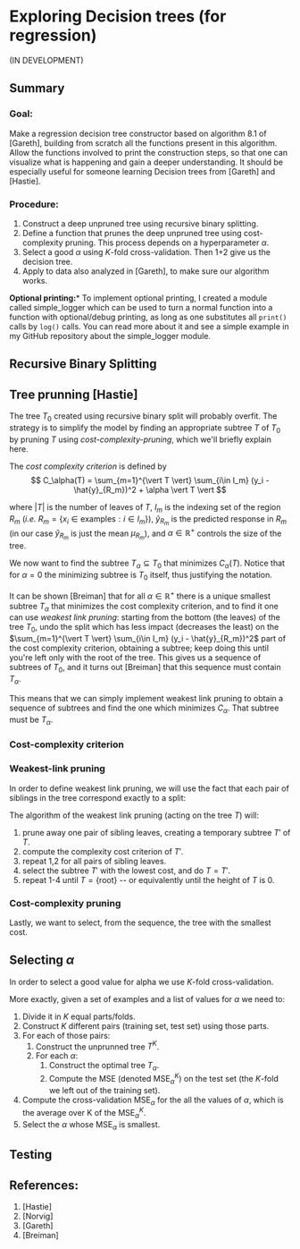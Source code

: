# Exploring Decision trees (for regression)

(IN DEVELOPMENT)

## Summary

### Goal:
Make a regression decision tree constructor based on algorithm 8.1 of [Gareth], building from scratch all the functions present in this algorithm.
Allow the functions involved to print the construction steps, so that one can visualize what is happening and gain a deeper understanding. It should be especially useful for someone learning Decision trees from [Gareth] and [Hastie].

### Procedure:
1. Construct a deep unpruned tree using recursive binary splitting.
2. Define a function that prunes the deep unpruned tree using cost-complexity pruning. This process depends on a hyperparameter $\alpha$.
3. Select a good $\alpha$ using $K$-fold cross-validation. Then 1+2 give us the decision tree.
4. Apply to data also analyzed in [Gareth], to make sure our algorithm works.

**Optional printing:*** To implement optional printing, I created a module called simple_logger which can be used to turn a normal function into a function with optional/debug printing, as long as one substitutes all `print()` calls by `log()` calls. You can read more about it and see a simple example in my GitHub repository about the simple_logger module.


## Recursive Binary Splitting

## Tree prunning [Hastie]

The tree $T_0$ created using recursive binary split will probably overfit. The strategy is to simplify the model by finding an appropriate subtree $T$ of $T_0$ by pruning $T$ using *cost-complexity-pruning*, which we'll briefly explain here.

The *cost complexity criterion* is defined by
$$
C_\alpha(T) = \sum_{m=1}^{\vert T \vert} \sum_{i\in I_m} (y_i - \hat{y}_{R_m})^2 + \alpha \vert T \vert
$$

where $\vert T \vert$ is the number of leaves of $T$, $I_m$ is the indexing set of the region $R_m$ (*i.e.* $R_m = \{x_i \in \text{examples}: i\in I_m\}$), $\hat{y}_{R_m}$ is the predicted response in $R_m$ (in our case $\hat{y}_{R_m}$ is just the mean $\mu_{R_m}$), and $\alpha\in \mathbb{R}^+$ controls the size of the tree.

We now want to find the subtree $T_\alpha\subseteq T_0$ that minimizes $C_\alpha(T)$. Notice that for $\alpha = 0$ the minimizing subtree is $T_0$ itself, thus justifying the notation.

It can be shown [Breiman] that for all $\alpha\in\mathbb{R}^+$ there is a unique smallest subtree $T_\alpha$ that minimizes the cost complexity criterion, and to find it one can use *weakest link pruning*: starting from the bottom (the leaves) of the tree $T_0$, undo the split which has less impact (decreases the least) on the $\sum_{m=1}^{\vert T \vert} \sum_{i\in I_m} (y_i - \hat{y}_{R_m})^2$ part of the cost complexity criterion, obtaining a subtree; keep doing this until you're left only with the root of the tree.
This gives us a sequence of subtrees of $T_0$, and it turns out [Breiman] that this sequence must contain $T_\alpha$.

This means that we can simply implement weakest link pruning to obtain a sequence of subtrees and find the one which minimizes $C_\alpha$. That subtree must be $T_\alpha$.

### Cost-complexity criterion

### Weakest-link pruning

In order to define weakest link pruning, we will use the fact that each pair of siblings in the tree correspond exactly to a split:


The algorithm of the weakest link pruning (acting on the tree $T$) will:
   1. prune away one pair of sibling leaves, creating a temporary subtree $T'$ of $T$.
   2. compute the complexity cost criterion of $T'$.
   3. repeat 1,2 for all pairs of sibling leaves.
   4. select the subtree $T'$ with the lowest cost, and do $T=T'$.
   5. repeat 1-4 until $T= \{\mathrm{root}\}$ -- or equivalently until the height of $T$ is 0.



### Cost-complexity pruning

Lastly, we want to select, from the sequence, the tree with the smallest cost.


## Selecting $\alpha$

In order to select a good value for alpha we use $K$-fold cross-validation.

More exactly, given a set of examples and a list of values for $\alpha$ we need to:
1. Divide it in $K$ equal parts/folds.
2. Construct $K$ different pairs (training set, test set) using those parts.
3. For each of those pairs:
    1. Construct the unprunned tree $T^K$.
    2. For each $\alpha$:
        1. Construct the optimal tree $T_{\alpha}$.
        2. Compute the MSE (denoted $\mathrm{MSE}^K_{\alpha}$) on the test set (the $K$-fold we left out of the training set).
4. Compute the cross-validation $\mathrm{MSE}_\alpha$ for the all the values of $\alpha$, which is the average over K of the $\mathrm{MSE}^K_{\alpha}$.
5. Select the $\alpha$ whose $\mathrm{MSE}_\alpha$ is smallest.

## Testing

## References:

1. [Hastie]  
2. [Norvig]
3. [Gareth]
4. [Breiman]

